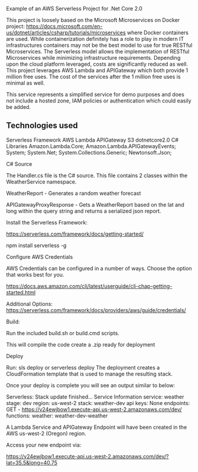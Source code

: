 Example of an AWS Serverless Project for .Net Core 2.0

This project is loosely based on the Microsoft Microservices on Docker project: https://docs.microsoft.com/en-us/dotnet/articles/csharp/tutorials/microservices where Docker containers are used.    While containerization definitely has a role to play in modern IT infrastructures containers may not be the best model to use for true RESTful Microservices.   The Serverless model allows the implementation of RESTful Microservices while minimizing infrastructure requirements.   Depending upon the cloud platform leveraged, costs are significantly reduced as well.   This project leverages AWS Lambda and APIGateway which both provide 1 million free uses.  The cost of the services after the 1 million free uses is minimal as well.  


This service represents a simplified service for demo purposes and does not include a hosted zone, IAM policies or authentication which could easily be added.  



## Technologies used

Serverless Framework
AWS
 Lambda
 APIGateway
 S3
dotnetcore2.0
C# Libraries
 Amazon.Lambda.Core;
 Amazon.Lambda.APIGatewayEvents;
 System;
 System.Net;
 System.Collections.Generic;
 Newtonsoft.Json;


C# Source

The Handler.cs file is the C# source.   This file contains 2 classes within the WeatherService namespace. 

WeatherReport  -   Generates a random weather forecast 

APIGatewayProxyResponse  -  Gets a WeatherReport based on the lat and long within the query string and returns a serialized json report. 



Install the Serverless Framework:

https://serverless.com/framework/docs/getting-started/

npm install serverless -g


Configure AWS Credentials

AWS Credentials can be configured in a number of ways.   Choose the option that works best for you. 

https://docs.aws.amazon.com/cli/latest/userguide/cli-chap-getting-started.html

Additional Options:
https://serverless.com/framework/docs/providers/aws/guide/credentials/




Build:

   Run the included build.sh or build.cmd scripts.

This will compile the code create a .zip ready for deployment

Deploy

   Run:  sls deploy or serverless deploy
   The deployment creates a CloudFormation template that is used to manage the resulting stack. 

Once your deploy is complete you will see an output similar to below:

Serverless: Stack update finished...
Service Information
service: weather
stage: dev
region: us-west-2
stack: weather-dev
api keys:
  None
endpoints:
  GET - https://v24ewjbow1.execute-api.us-west-2.amazonaws.com/dev/
functions:
  weather: weather-dev-weather


A Lambda Service and APIGateway Endpoint will have been created in the AWS us-west-2 (Oregon) region.  

Access your new endpoint via:  

https://v24ewjbow1.execute-api.us-west-2.amazonaws.com/dev/?lat=35.5&long=40.75